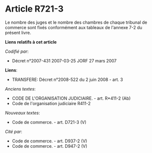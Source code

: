# Article R721-3

Le nombre des juges et le nombre des chambres de chaque tribunal de commerce sont fixés conformément aux tableaux de l'annexe
7-2 du présent livre.

**Liens relatifs à cet article**

_Codifié par_:

  - Décret n°2007-431 2007-03-25 JORF 27 mars 2007

**Liens**:

  - TRANSFERE: Décret n°2008-522 du 2 juin 2008 - art. 3

_Anciens textes_:

  - CODE DE L'ORGANISATION JUDICIAIRE. - art. R*411-2 (Ab)
  - Code de l'organisation judiciaire R411-2

_Nouveaux textes_:

  - Code de commerce. - art. D721-3 (V)

_Cité par_:

  - Code de commerce. - art. D937-2 (V)
  - Code de commerce. - art. D947-2 (V)
